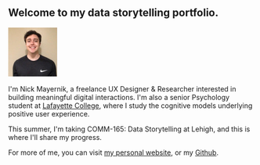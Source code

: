 ## Welcome to my data storytelling portfolio.

![photo of Nick](https://github.com/nmayernik/data-storytelling-portfolio/blob/bf6ab7de37bc44c35c3f7b51554acc152ac8e8e8/f1.jpg "Me")

I'm Nick Mayernik, a freelance UX Designer & Researcher interested in building meaningful digital interactions. I'm also a senior Psychology student at [Lafayette College](http://lafayette.edu), where I study the cognitive models underlying positive user experience.

This summer, I'm taking COMM-165: Data Storytelling at Lehigh, and this is where I'll share my progress.

For more of me, you can visit [my personal website](https://nickmayernik.com), or my [Github](https://github.com/nmayernik).

